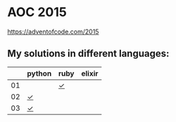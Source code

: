 # AOC 2015

https://adventofcode.com/2015

## My solutions in different languages:

|    | python    | ruby      | elixir     |
| -  | -         | -         | -          |
| 01 |           | [✓][01rb] |            |
| 02 | [✓][02py] |           |            |
| 03 | [✓][03py] |           |            |

[01rb]:  ruby/day1.rb

[02py]:  python/day2.py
[03py]:  python/day3.py